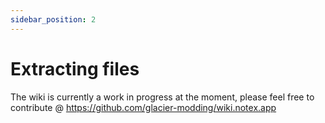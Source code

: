 ```yaml
---
sidebar_position: 2
---
```


# Extracting files

The wiki is currently a work in progress at the moment, please feel free to contribute @ https://github.com/glacier-modding/wiki.notex.app
